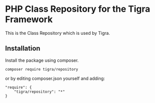 # PHP Class Repository for the Tigra Framework

This is the Class Repository which is used by Tigra.

## Installation
Install the package using composer.
```
composer require tigra/repository
```

or by editing composer.json yourself and adding:
```
"require": {
    "tigra/repository": "*"
}
```
